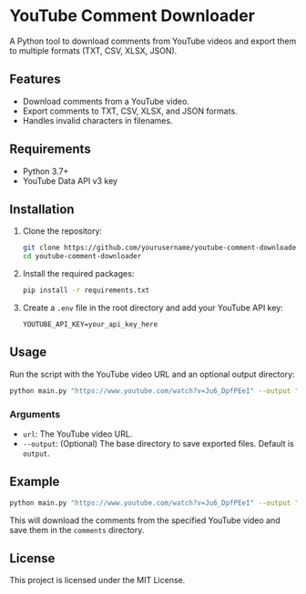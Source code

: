 # YouTube Comment Downloader

A Python tool to download comments from YouTube videos and export them to multiple formats (TXT, CSV, XLSX, JSON).

## Features

- Download comments from a YouTube video.
- Export comments to TXT, CSV, XLSX, and JSON formats.
- Handles invalid characters in filenames.

## Requirements

- Python 3.7+
- YouTube Data API v3 key

## Installation

1. Clone the repository:

   ```sh
   git clone https://github.com/yourusername/youtube-comment-downloader.git
   cd youtube-comment-downloader
   ```

2. Install the required packages:

   ```sh
   pip install -r requirements.txt
   ```

3. Create a `.env` file in the root directory and add your YouTube API key:

   ```env
   YOUTUBE_API_KEY=your_api_key_here
   ```

## Usage

Run the script with the YouTube video URL and an optional output directory:

```sh
python main.py "https://www.youtube.com/watch?v=Ju6_DpfPEeI" --output "output_directory"
```

### Arguments

- `url`: The YouTube video URL.
- `--output`: (Optional) The base directory to save exported files. Default is `output`.

## Example

```sh
python main.py "https://www.youtube.com/watch?v=Ju6_DpfPEeI" --output "comments"
```

This will download the comments from the specified YouTube video and save them in the `comments` directory.

## License

This project is licensed under the MIT License.

